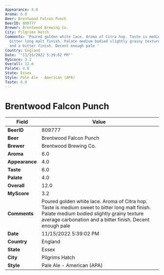 ```yaml
---
Appearance: 4.0
Aroma: 6.0
Beer: Brentwood Falcon Punch
BeerID: 809777
Brewer: Brentwood Brewing Co.
City: Pilgrims Hatch
Comments: 'Poured golden white lace. Aroma of Citra hop. Taste is medium sweet to
  bitter long malt finish. Palate medium bodied slightly grainy texture average carbonation
  and a bitter finish. Decent enough pale '
Country: England
Date: '"11/15/2022 5:39:02 PM"'
MyScore: 3.2
Overall: 12.0
Palate: 4.0
State: Essex
Style: Pale Ale - American (APA)
Taste: 6.0
---
```


# Brentwood Falcon Punch

| Field         | Value |
|---------------|-------|
| **BeerID** | 809777 |
| **Beer** | Brentwood Falcon Punch |
| **Brewer** | Brentwood Brewing Co. |
| **Aroma** | 6.0 |
| **Appearance** | 4.0 |
| **Taste** | 6.0 |
| **Palate** | 4.0 |
| **Overall** | 12.0 |
| **MyScore** | 3.2 |
| **Comments** | Poured golden white lace. Aroma of Citra hop. Taste is medium sweet to bitter long malt finish. Palate medium bodied slightly grainy texture average carbonation and a bitter finish. Decent enough pale  |
| **Date** | 11/15/2022 5:39:02 PM |
| **Country** | England |
| **State** | Essex |
| **City** | Pilgrims Hatch |
| **Style** | Pale Ale - American (APA) |
